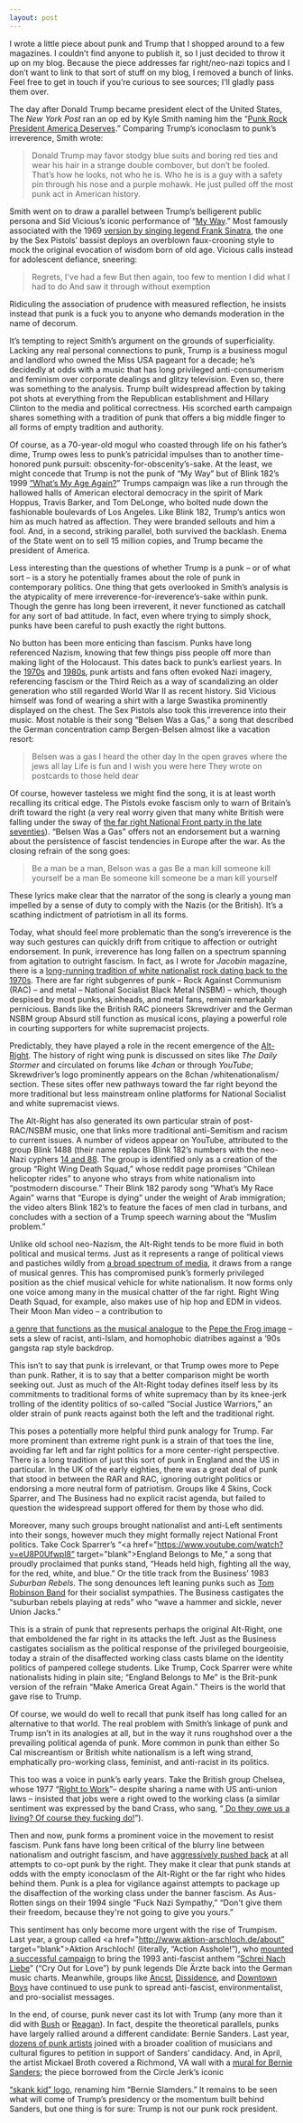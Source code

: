 ```yaml
---
layout: post
---
```


I wrote a little piece about punk and Trump that I shopped around to a few magazines. I couldn’t find anyone to publish it, so I just decided to throw it up on my blog. Because the piece addresses far right/neo-nazi topics and I don’t want to link to that sort of stuff on my blog, I removed a bunch of links. Feel free to get in touch if you’re curious to see sources; I’ll gladly pass them over.

The day after Donald Trump became president elect of the United States, The *New York Post* ran an op ed by Kyle Smith naming him the “<a href="http://nypost.com/2016/11/09/donald-trump-is-the-punk-rock-president-america-deserves" target="blank">Punk Rock President America Deserves</a>.” Comparing Trump’s iconoclasm to punk’s irreverence, Smith wrote:

<blockquote>

Donald Trump may favor stodgy blue suits and boring red ties and wear his hair in a strange double combover, but don’t be fooled. That’s how he looks, not who he is. Who he is is a guy with a safety pin through his nose and a purple mohawk. He just pulled off the most punk act in American history.
</blockquote>

Smith went on to draw a parallel between Trump’s belligerent public persona and Sid Vicious’s iconic performance of “<a href="https://www.youtube.com/watch?v=rDyb_alTkMQ" target="blank">My Way</a>.” Most famously associated with the 1969 <a href="https://www.youtube.com/watch?v=egY8rUpxqcE" target="blank">version by singing legend Frank Sinatra</a>, the one by the Sex Pistols’ bassist deploys an overblown faux-crooning style to mock the original evocation of wisdom born of old age. Vicious calls instead for adolescent defiance, sneering:
<blockquote>

Regrets, I've had a few
But then again, too few to mention
I did what I had to do
And saw it through without exemption

</blockquote>



Ridiculing the association of prudence with measured reflection, he insists instead that punk is a fuck you to anyone who demands moderation in the name of decorum.

It’s tempting to reject Smith’s argument on the grounds of superficiality. Lacking any real personal connections to punk, Trump is a business mogul and landlord who owned the Miss USA pageant for a decade; he’s decidedly at odds with a music that has long privileged anti-consumerism and feminism over corporate dealings and glitzy television. Even so, there was something to the analysis. Trump built widespread affection by taking pot shots at everything from the Republican establishment and Hillary Clinton to the media and political correctness. His scorched earth campaign shares something with a tradition of punk that offers a big middle finger to all forms of empty tradition and authority.

Of course, as a 70-year-old mogul who coasted through life on his father’s dime, Trump owes less to punk’s patricidal impulses than to another time-honored punk pursuit: obscenity-for-obscenity’s-sake. At the least, we might concede that Trump is not the punk of “My Way” but of Blink 182’s 1999 <a href="https://www.youtube.com/watch?v=K7l5ZeVVoCA" target="blank">”What’s My Age Again?</a>” Trumps campaign was like a run through the hallowed halls of American electoral democracy in the spirit of Mark Hoppus, Travis Barker, and Tom DeLonge, who bolted nude down the fashionable boulevards of Los Angeles. Like Blink 182, Trump’s antics won him as much hatred as affection. They were branded sellouts and him a fool. And, in a second, striking parallel, both survived the backlash. Enema of the State went on to sell 15 million copies, and Trump became the president of America.

Less interesting than the questions of whether Trump is a punk – or of what sort – is a story he potentially frames about the role of punk in contemporary politics. One thing that gets overlooked in Smith’s analysis is the atypicality of mere irreverence-for-ireverence’s-sake within punk. Though the genre has long been irreverent, it never functioned as catchall for any sort of bad attitude. In fact, even where trying to simply shock, punks have been careful to push exactly the right buttons.

No button has been more enticing than fascism. Punks have long referenced Nazism, knowing that few things piss people off more than making light of the Holocaust. This dates back to punk’s earliest years. In the <a href="https://www.youtube.com/watch?v=z6Xae9jsqxU" target="blank">1970s</a> and <a href=" https://www.youtube.com/watch?v=V47_DQ3WT6c" target="blank">1980s</a>, punk artists and fans often evoked Nazi imagery, referencing fascism or the Third Reich as a way of scandalizing an older generation who still regarded World War II as recent history. Sid Vicious himself was fond of wearing a shirt with a large Swastika prominently displayed on the chest. The Sex Pistols also took this irreverence into their music. Most notable is their song “Belsen Was a Gas,” a song that described the German concentration camp Bergen-Belsen almost like a vacation resort:
<blockquote>
Belsen was a gas I heard the other day
In the open graves where the jews all lay
Life is fun and I wish you were here
They wrote on postcards to those held dear
</blockquote>

Of course, however tasteless we might find the song, it is at least worth recalling its critical edge. The Pistols evoke fascism only to warn of Britain’s drift toward the right (a very real worry given that many white British were falling under the sway of
<a href="https://www.theguardian.com/music/2008/apr/20/popandrock.race
" target="blank">the far right National Front party in the late seventies</a>). “Belsen Was a Gas” offers not an endorsement but a warning about the persistence of fascist tendencies in Europe after the war. As the closing refrain of the song goes:

<blockquote>
Be a man be a man, Belson was a gas
Be a man kill someone kill yourself be a man
Be someone kill someone be a man kill yourself
</blockquote>

These lyrics make clear that the narrator of the song is clearly a young man impelled by a sense of duty to comply with the Nazis (or the British). It’s a scathing indictment of patriotism in all its forms.

Today, what should feel more problematic than the song’s irreverence is the way such gestures can quickly drift from critique to affection or outright endorsement. In punk, irreverence has long fallen on a spectrum spanning from agitation to outright fascism. In fact, as I wrote for *Jacobin* magazine, there is a
<a href="https://www.jacobinmag.com/2016/06/punk-green-room-saulnier-skinheads-rar-rac-oi-national-front" target="blank">long-running tradition of white nationalist rock dating back to the 1970s</a>. There are far right subgenres of punk – Rock Against Communism (RAC) – and metal – National Socialist Black Metal (NSBM) – which, though despised by most punks, skinheads, and metal fans, remain remarkably pernicious. Bands like the British RAC pioneers Skrewdriver and the German NSBM group Absurd still function as musical icons, playing a powerful role in courting supporters for white supremacist projects. 

Predictably, they have played a role in the recent emergence of the
<a href="https://www.splcenter.org/fighting-hate/extremist-files/ideology/alternative-right" target="blank">Alt-Right</a>. The history of right wing punk is discussed on sites like *The Daily Stormer* and circulated on forums like *4chan* or through *YouTube*; Skrewdriver’s logo prominently appears on the 8chan /whitenationalism/ section. These sites offer new pathways toward the far right beyond the more traditional but less mainstream online platforms for National Socialist and white supremacist views.

The Alt-Right has also generated its own particular strain of post-RAC/NSBM music, one that links more traditional anti-Semitism and racism to current issues. A number of videos appear on YouTube, attributed to the group Blink 1488 (their name replaces Blink 182’s numbers with the neo-Nazi cyphers 
<a href="https://www.splcenter.org/fighting-hate/intelligence-report/2015/racist-skinhead-glossary" target="blank">14 and 88</a>. The group is identified only as a creation of the group “Right Wing Death Squad,” whose reddit page promises “Chilean helicopter rides” to anyone who strays from white nationalism into “postmodern discourse.” Their Blink 182 parody song “What’s My Race Again” warns that “Europe is dying” under the weight of Arab immigration; the video alters Blink 182’s to feature the faces of men clad in turbans, and concludes with a section of a Trump speech warning about the “Muslim problem.”

Unlike old school neo-Nazism, the Alt-Right tends to be more fluid in both political and musical terms. Just as it represents a range of political views and pastiches wildly from <a href="http://heavy.com/news/2016/11/alt-right-trump-alternative-white-nationalist-reddit-website-memes-what-is-it-definition-meaning-donald-steve-bannon-twitter-ban-nazi" target="blank">a broad spectrum of media</a>, it draws from a range of musical genres. This has compromised punk’s formerly privileged position as the chief musical vehicle for white nationalism. It now forms only one voice among many in the musical chatter of the far right. Right Wing Death Squad, for example, also makes use of hip hop and EDM in videos. Their Moon Man video – a contribution to

<a href="http://www.salon.com/2016/10/25/meet-moon-man-the-alt-rights-new-racist-rap-sensation-borrowed-from-1980s-mcdonalds-ads" target="blank">a genre that functions as the musical analogue</a> to the <a href="http://www.vox.com/culture/2016/10/25/13341168/pepe-the-frog-alt-right-scott-adams" target="blank">Pepe the Frog image</a> – sets a slew of racist, anti-Islam, and homophobic diatribes against a ‘90s gangsta rap style backdrop.

This isn’t to say that punk is irrelevant, or that Trump owes more to Pepe than punk. Rather, it is to say that a better comparison might be worth seeking out. Just as much of the Alt-Right today defines itself less by its commitments to traditional forms of white supremacy than by its knee-jerk trolling of the identity politics of so-called “Social Justice Warriors,” an older strain of punk reacts against both the left and the traditional right.

This poses a potentially more helpful third punk analogy for Trump. Far more prominent than extreme right punk is a strain of that toes the line, avoiding far left and far right politics for a more center-right perspective. There is a long tradition of just this sort of punk in England and the US in particular. In the UK of the early eighties, there was a great deal of punk that stood in between the RAR and RAC, ignoring outright politics or endorsing a more neutral form of patriotism. Groups like 4 Skins, Cock Sparrer, and The Business had no explicit racist agenda, but failed to question the widespread support offered for them by those who did.

Moreover, many such groups brought nationalist and anti-Left sentiments into their songs, however much they might formally reject National Front politics. Take Cock Sparrer’s
“<a href="https://www.youtube.com/watch?v=eU8P0Ufwpl8” target="blank">England Belongs to Me</a>,” a song that proudly proclaimed that punks stand, “Heads held high, fighting all the way, for the red, white, and blue.” Or the title track from the Business’ 1983 *Suburban Rebels*. The song denounces left leaning punks such as
<a href="https://www.youtube.com/watch?v=KmR3p3-LN94" target="blank">Tom Robinson Band</a> for their socialist sympathies. The Business castigates the “suburban rebels playing at reds” who “wave a hammer and sickle, never Union Jacks.”

This is a strain of punk that represents perhaps the original Alt-Right, one that emboldened the far right in its attacks the left. Just as the Business castigates socialism as the political response of the privileged bourgeoisie, today a strain of the disaffected working class casts blame on the identity politics of pampered college students. Like Trump, Cock Sparrer were white nationalists hiding in plain site; “England Belongs to Me” is the Brit-punk version of the refrain “Make America Great Again.” Theirs is the world that gave rise to Trump.

Of course, we would do well to recall that punk itself has long called for an alternative to that world. The real problem with Smith’s linkage of punk and Trump isn’t in its analogies at all, but in the way it runs roughshod over a the prevailing political agenda of punk. More common in punk than either So Cal miscreantism or British white nationalism is a left wing strand, emphatically pro-working class, feminist, and anti-racist in its politics.

This too was a voice in punk’s early years. Take the British group Chelsea, whose 1977 “<a href="https://www.youtube.com/watch?v=Anq3qJ0w-wo" target="blank">Right to Work</a>”– despite sharing a name with US anti-union laws – insisted that jobs were a right owed to the working class (a similar sentiment was expressed by the band Crass, who sang, “<a href="https://www.youtube.com/watch?v=Furrw0VDpWM" target="blank"> Do they owe us a living? Of course they fucking do!</a>”).

Then and now, punk forms a prominent voice in the movement to resist fascism. Punk fans have long been critical of the blurry line between nationalism and outright fascism, and have <a href="https://nfaaf.wordpress.com/2015/12/15/screw-skrewdriver" target="blank">aggressively pushed back</a> at all attempts to co-opt punk by the right. They make it clear that punk stands at odds with the empty iconoclasm of the Alt-Right or the far right who hides behind them. Punk is a plea for vigilance against attempts to package up the disaffection of the working class under the banner fascism. As Aus-Rotten sings on their 1994 single “Fuck Nazi Sympathy,” “Don't give them their freedom, because they're not going to give you yours.”

This sentiment has only become more urgent with the rise of Trumpism. Last year, a group called <a href="http://www.aktion-arschloch.de/about” target="blank">Aktion Arschloch!</a> (literally, “Action Asshole!”), who
<a href="http://www.thelocal.de/20150911/anti-fascist-punk-song-tops-charts-for-refugees" target="blank">mounted a successful campaign</a> to bring the 1993 anti-fascist anthem “<a href="https://www.youtube.com/watch?v=6X9CEi8wkBc" target="blank">Schrei Nach Liebe</a>” (“Cry Out for Love”) by punk legends Die Ärzte back into the German music charts. Meanwhile, groups like <a href="https://angstnoise.bandcamp.com/album/moloch" target="blank">Ancst</a>, <a href="https://profanexistence.com/2016/11/14/dissidence-the-fields-of-war" target="blank">Dissidence</a>, and <a href="https://downtownboys.bandcamp.com/album/full-communism-3" target="blank">Downtown Boys</a> have continued to use punk to spread anti-fascist, environmentalist, and pro-socialist messages.

In the end, of course, punk never cast its lot with Trump (any more than it did with
<a href="http://www.mtv.com/news/2888514/hardcore-under-trump/
" target="blank">Bush</a> or <a href="https://www.youtube.com/watch?v=ix9VCgrJY98
" target="blank">Reagan</a>). In fact, despite the theoretical parallels, punks have largely rallied around a different candidate: Bernie Sanders. Last year, <a href="https://www.punknews.org/article/59479/jello-biafra-wayne-kramer-mike-watt-others-endorse-bernie-sanders" target="blank">dozens of punk artists</a> joined with a broader coalition of musicians and cultural figures to petition in support of Sanders’ candidacy. And, in April, the artist Mickael Broth covered a Richmond, VA wall with a
<a href="http://www.styleweekly.com/Studi/archives/2016/04/05/punk-rock-bernie-sanders-mural-goes-up-on-broad-street" target="blank">mural for Bernie Sanders</a>; the piece borrowed from the Circle Jerk’s iconic 

<a href="http://punkygibbon.co.uk/bands/c/circlejerks_teenage.html" target="blank">“skank kid” logo</a>, renaming him “Bernie Slamders.” It remains to be seen what will come of Trump’s presidency or the momentum built behind Sanders, but one thing is for sure: Trump is not our punk rock president.
